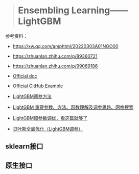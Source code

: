 > # Ensembling Learning——LightGBM

参考资料：

* https://xw.qq.com/amphtml/20220303A01NGO00
* https://zhuanlan.zhihu.com/p/89360721
* https://zhuanlan.zhihu.com/p/99069186

* [Official doc](https://lightgbm.readthedocs.io/en/latest/Python-Intro.html)
* [Official GitHub Example](https://github.com/microsoft/LightGBM/blob/master/examples/python-guide/simple_example.py)
* [LightGBM调参方法](https://www.cnblogs.com/bjwu/p/9307344.html)
* [LightGBM 重要参数、方法、函数理解及调参思路、网格搜索](https://blog.csdn.net/VariableX/article/details/107256149)

* [LightGBM超参数调优，看这篇就够了](https://jishuin.proginn.com/p/763bfbd5b842)

* [贝叶斯全局优化（LightGBM调参）](https://blog.csdn.net/qq_42283960/article/details/88317003)

## sklearn接口



## 原生接口



